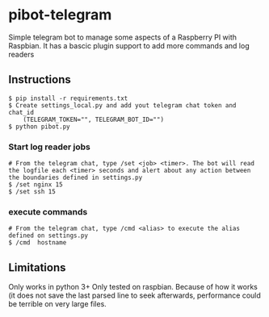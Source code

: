 # pibot-telegram

Simple telegram bot to manage some aspects of a Raspberry PI with Raspbian. It has a bascic plugin support to add more commands and log readers

## Instructions

    $ pip install -r requirements.txt
    $ Create settings_local.py and add yout telegram chat token and chat_id
        (TELEGRAM_TOKEN="", TELEGRAM_BOT_ID="")
    $ python pibot.py

### Start log reader jobs

    # From the telegram chat, type /set <job> <timer>. The bot will read the logfile each <timer> seconds and alert about any action between the boundaries defined in settings.py
    $ /set nginx 15
    $ /set ssh 15
    

### execute commands

    # From the telegram chat, type /cmd <alias> to execute the alias defined on settings.py
    $ /cmd  hostname

## Limitations
Only works in python 3+
Only tested on raspbian. Because of how it works (it does not save the last parsed line to seek afterwards, performance could be terrible on very large files.
